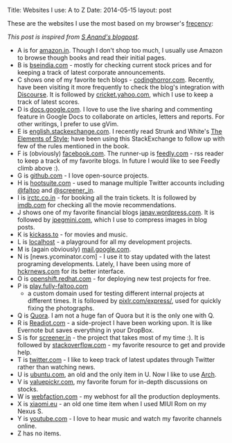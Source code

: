 Title: Websites I use: A to Z
Date: 2014-05-15
layout: post

These are the websites I use the most based on my
browser's [frecency][frecency]:

*This post is inspired from [S Anand's blogpost][original].*

* A is for [amazon.in](http://www.amazon.in).
  Though I don't shop too much, I usually use
  Amazon to browse though books and
  read their initial pages.
* B is [bseindia.com](http://www.bseindia.com) - mostly
  for checking current stock prices and for
  keeping a track of latest corporate announcements.
* C shows one of my favorite tech blogs -
  [codinghorror.com](http://www.codinghorror.com).
  Recently, have been visiting it more frequently
  to check the blog's integration with
  [Discourse](http://www.discourse.org). It is followed by
  [cricket.yahoo.com](http://cricket.yahoo.com),
  which I use to keep a track of latest scores.
* D is [docs.google.com](http://docs.google.com).
  I love to use the live sharing and commenting
  feature in Google Docs to collaborate on
  articles, letters and reports. For other
  writings, I prefer to use gVim.
* E is
  [english.stackexchange.com](http://english.stackexchange.com).
  I recently read Strunk and White's
  [The Elements of Style][elements];
  have been using this StackExchange to follow up
  with few of the rules mentioned in the book.
* F is (obviously)
  [facebook.com](http://www.facebook.com). The
  runner-up is [feedly.com](http://feedly.com) - rss reader to keep
  a track of my favorite blogs. In future I would
  like to see Feedly climb above :).
* G is [github.com](http://www.github.com) - I
  love open-source projects.
* H is [hootsuite.com](http://hootsuite.com) - used to manage multiple
  Twitter accounts including
  [@faltoo](http://www.twitter.com/faltoo) and
  [@screener_in](http://www.twitter.com/screener_in).
* I is [irctc.co.in](http://www.irctc.co.in) -
  for booking all the train tickets. It is
  followed by [imdb.com](http://www.imdb.com) for
  checking all the movie recommendations.
* J shows one of my favorite financial blogs
  [janav.wordpress.com](http://janav.wordpress.com).
  It is followed by [jpegmini.com](http://jpegmini.com),
  which I use to compress images in blog posts.
* K is [kickass.to](http://www.kickass.to) - for
  movies and music.
* L is [localhost](http://localhost/) - a
  playground for all my development projects.
* M is (again obviously)
  [mail.google.com](http://mail.google.com).
* N is [news.ycominator.com] - I use it to stay
  updated with the latest programing developments.
  Lately, I have been using more of
  [hckrnews.com](http://www.hckrnews.com) for its
  better interface.
* O is
  [openshift.redhat.com](http://openshift.redhat.com) -
  for deploying new test projects for free.
* P is
  [play.fully-faltoo.com](http://play.fully-faltoo.com)
  - a custom domain used for testing different
  internal projects at different times. It is
  followed by
  [pixlr.com/express/](http://pixlr.com/express/),
  used for quickly fixing the photographs.
* Q is [Quora](http://www.quora.com). I am not a
  huge fan of Quora but it is the only one with Q.
* R is [Readiot.com](http://www.readiotbox.com) -
  a side-project I have been working upon. It is
  like Evernote but saves everything in your
  DropBox.
* S is for [screener.in](http://www.screener.in) -
  the project that takes most of my time :). It is
  followed by [stackoverflow.com](http://stackoverflow.com) -
  my favorite resource to get and provide help.
* T is [twitter.com](http://www.twitter.com) - I
  like to keep track of latest updates through
  Twitter rather than watching news.
* U is [ubuntu.com](http://ubuntu.com/), an old
  and the only item in U. Now I like to use
  [Arch](https://www.archlinux.org/).
* V is [valuepickr.com](http://valuepickr.com/),
  my favorite forum for in-depth discussions on stocks.
* W is [webfaction.com](http://webfaction.com) -
  my webhost for all the production deployments.
* X is [xiaomi.eu](http://xiaomi.eu/community/) -
  an old one time item when I used MIUI Rom on my
  Nexus S.
* Y is [youtube.com](http://youtube.com) - I love
  to hear music and watch my favorite channels
  online.
* Z has no items.


[frecency]: http://en.wikipedia.org/wiki/Frecency
[original]: http://www.s-anand.net/blog/a-z-of-my-browsing-history/
[elements]: https://en.wikipedia.org/wiki/The_Elements_of_Style
